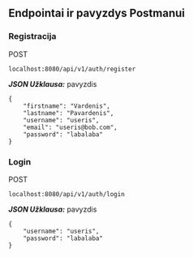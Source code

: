 ## Endpointai ir pavyzdys Postmanui

### Registracija
POST
```
localhost:8080/api/v1/auth/register
```
_**JSON Užklausa:**_ pavyzdis
```
{
    "firstname": "Vardenis",
    "lastname": "Pavardenis",
    "username": "useris",
    "email": "useris@bob.com",
    "password": "labalaba"
}
```
### Login

POST
```
localhost:8080/api/v1/auth/login
```
_**JSON Užklausa:**_ pavyzdis
```
{
    "username": "useris",
    "password": "labalaba"
}
```
